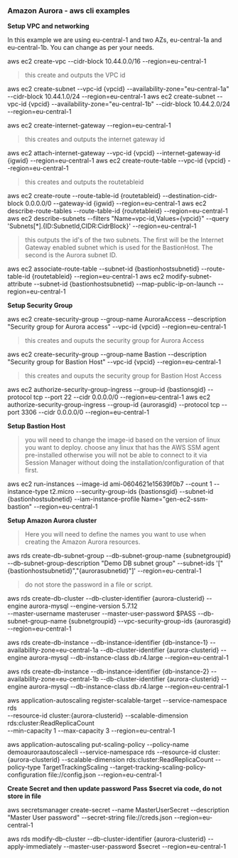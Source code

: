 ### Amazon Aurora - aws cli examples
**Setup VPC and networking**

In this example we are using eu-central-1 and two AZs, eu-central-1a and eu-central-1b. You can change as per your needs.

aws ec2 create-vpc --cidr-block 10.44.0.0/16 --region=eu-central-1

> this create and outputs the VPC id

aws ec2 create-subnet --vpc-id {vpcid} --availability-zone="eu-central-1a" --cidr-block 10.44.1.0/24 --region=eu-central-1 
aws ec2 create-subnet --vpc-id {vpcid} --availability-zone="eu-central-1b" --cidr-block 10.44.2.0/24 --region=eu-central-1 
 
aws ec2 create-internet-gateway --region=eu-central-1

> this creates and outputs the internet gateway id

aws ec2 attach-internet-gateway --vpc-id {vpcid} --internet-gateway-id {igwid} --region=eu-central-1 
aws ec2 create-route-table --vpc-id {vpcid} --region=eu-central-1 

> this creates and outputs the routetableid

aws ec2 create-route --route-table-id {routetableid} --destination-cidr-block 0.0.0.0/0 --gateway-id {igwid} --region=eu-central-1 
aws ec2 describe-route-tables --route-table-id {routetableid} --region=eu-central-1 
aws ec2 describe-subnets --filters "Name=vpc-id,Values={vpcid}" --query 'Subnets[*].{ID:SubnetId,CIDR:CidrBlock}' --region=eu-central-1 

> this outputs the id's of the two subnets. The first will be the Internet Gateway enabled subnet which is used for the BastionHost. The second is the Aurora subnet ID.

aws ec2 associate-route-table  --subnet-id {bastionhostsubnetid} --route-table-id {routetableid} --region=eu-central-1 
aws ec2 modify-subnet-attribute --subnet-id {bastionhostsubnetid} --map-public-ip-on-launch --region=eu-central-1

**Setup Security Group**

aws ec2 create-security-group --group-name AuroraAccess --description "Security group for Aurora access" --vpc-id {vpcid} --region=eu-central-1 

> this creates and ouputs the security group for Aurora Access

aws ec2 create-security-group --group-name Bastion --description "Security group for Bastion Host" --vpc-id {vpcid} --region=eu-central-1

> this creates and ouputs the security group for Bastion Host Access

aws ec2 authorize-security-group-ingress --group-id {bastionsgid} --protocol tcp --port 22 --cidr 0.0.0.0/0 --region=eu-central-1 
aws ec2 authorize-security-group-ingress --group-id {aurorasgid} --protocol tcp --port 3306 --cidr 0.0.0.0/0 --region=eu-central-1

**Setup Bastion Host**

> you will need to change the image-id based on the version of linux you want to deploy. choose any linux that has the AWS SSM agent pre-installed otherwise you will not be able to connect to it via Session Manager without doing the installation/configuration of that first.

aws ec2 run-instances --image-id ami-0604621e15639f0b7 --count 1 --instance-type t2.micro --security-group-ids {bastionsgid} --subnet-id {bastionhostsubnetid} --iam-instance-profile Name="gen-ec2-ssm-bastion" --region=eu-central-1 

**Setup Amazon Aurora cluster**

> Here you will need to define the names you want to use when creating the Amazon Aurora resources.

aws rds create-db-subnet-group --db-subnet-group-name {subnetgroupid} --db-subnet-group-description "Demo DB subnet group" --subnet-ids '["{bastionhostsubnetid}","{aurorasubnetid}"]' --region=eu-central-1 

> do not store the password in a file or script.

aws rds create-db-cluster --db-cluster-identifier {aurora-clusterid} --engine aurora-mysql --engine-version 5.7.12 \
 --master-username masteruser --master-user-password $PASS --db-subnet-group-name {subnetgroupid} --vpc-security-group-ids {aurorasgid} --region=eu-central-1 

aws rds create-db-instance --db-instance-identifier {db-instance-1} --availability-zone=eu-central-1a --db-cluster-identifier {aurora-clusterid} --engine aurora-mysql --db-instance-class db.r4.large --region=eu-central-1

aws rds create-db-instance --db-instance-identifier {db-instance-2} --availability-zone=eu-central-1b --db-cluster-identifier {aurora-clusterid} --engine aurora-mysql --db-instance-class db.r4.large --region=eu-central-1

aws application-autoscaling register-scalable-target --service-namespace rds \
--resource-id cluster:{aurora-clusterid} --scalable-dimension rds:cluster:ReadReplicaCount \
    --min-capacity 1 --max-capacity 3 --region=eu-central-1

aws application-autoscaling put-scaling-policy --policy-name demoauroraautoscalecli --service-namespace rds --resource-id cluster:{aurora-clusterid} --scalable-dimension rds:cluster:ReadReplicaCount --policy-type TargetTrackingScaling --target-tracking-scaling-policy-configuration file://config.json --region=eu-central-1

**Create Secret and then update password**
**Pass $secret via code, do not store in file**

aws secretsmanager create-secret --name MasterUserSecret --description "Master User password" --secret-string file://creds.json --region=eu-central-1

aws rds modify-db-cluster --db-cluster-identifier {aurora-clusterid} --apply-immediately --master-user-password $secret --region=eu-central-1

